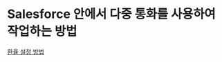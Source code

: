 # Salesforce 안에서 다중 통화를 사용하여 작업하는 방법

[환율 설정 방법](https://trailhead.salesforce.com/ko/content/learn/projects/prepare-your-salesforce-org-for-users/set-up-the-exchange-rate?trailmix_creator_id=strailhead&trailmix_slug=prepare-for-your-salesforce-administrator-credential)
